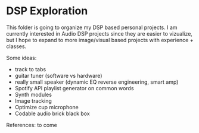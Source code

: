 # DSP Exploration

This folder is going to organize my DSP based personal projects. I am currently interested in Audio DSP projects since they are easier to vizualize, but I hope to expand to more image/visual based projects with experience + classes.

Some ideas: 
* track to tabs 
* guitar tuner (software vs hardware)
* really small speaker (dynamic EQ reverse engineering, smart amp)
* Spotify API playlist generator on common words
* Synth modules
* Image tracking
* Optimize cup microphone
* Codable audio brick black box

References: to come
